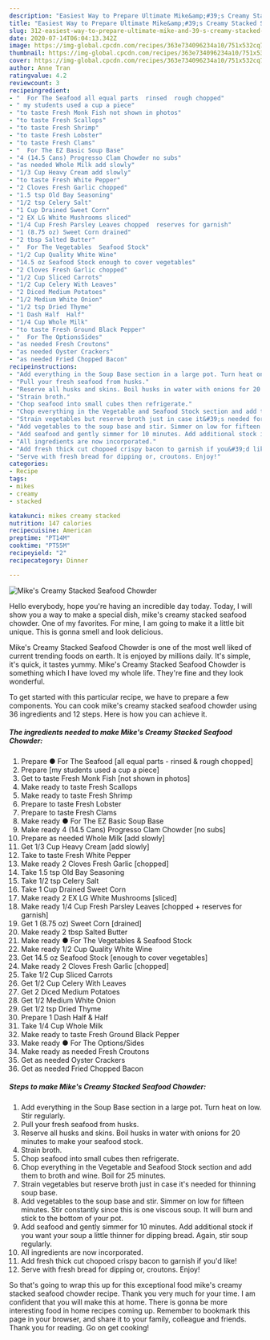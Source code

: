 ```yaml
---
description: "Easiest Way to Prepare Ultimate Mike&amp;#39;s Creamy Stacked Seafood Chowder"
title: "Easiest Way to Prepare Ultimate Mike&amp;#39;s Creamy Stacked Seafood Chowder"
slug: 312-easiest-way-to-prepare-ultimate-mike-and-39-s-creamy-stacked-seafood-chowder
date: 2020-07-14T06:04:13.342Z
image: https://img-global.cpcdn.com/recipes/363e734096234a10/751x532cq70/mikes-creamy-stacked-seafood-chowder-recipe-main-photo.jpg
thumbnail: https://img-global.cpcdn.com/recipes/363e734096234a10/751x532cq70/mikes-creamy-stacked-seafood-chowder-recipe-main-photo.jpg
cover: https://img-global.cpcdn.com/recipes/363e734096234a10/751x532cq70/mikes-creamy-stacked-seafood-chowder-recipe-main-photo.jpg
author: Anne Tran
ratingvalue: 4.2
reviewcount: 3
recipeingredient:
- "  For The Seafood all equal parts  rinsed  rough chopped"
- " my students used a cup a piece"
- "to taste Fresh Monk Fish not shown in photos"
- "to taste Fresh Scallops"
- "to taste Fresh Shrimp"
- "to taste Fresh Lobster"
- "to taste Fresh Clams"
- "  For The EZ Basic Soup Base"
- "4 (14.5 Cans) Progresso Clam Chowder no subs"
- "as needed Whole Milk add slowly"
- "1/3 Cup Heavy Cream add slowly"
- "to taste Fresh White Pepper"
- "2 Cloves Fresh Garlic chopped"
- "1.5 tsp Old Bay Seasoning"
- "1/2 tsp Celery Salt"
- "1 Cup Drained Sweet Corn"
- "2 EX LG White Mushrooms sliced"
- "1/4 Cup Fresh Parsley Leaves chopped  reserves for garnish"
- "1 (8.75 oz) Sweet Corn drained"
- "2 tbsp Salted Butter"
- "  For The Vegetables  Seafood Stock"
- "1/2 Cup Quality White Wine"
- "14.5 oz Seafood Stock enough to cover vegetables"
- "2 Cloves Fresh Garlic chopped"
- "1/2 Cup Sliced Carrots"
- "1/2 Cup Celery With Leaves"
- "2 Diced Medium Potatoes"
- "1/2 Medium White Onion"
- "1/2 tsp Dried Thyme"
- "1 Dash Half  Half"
- "1/4 Cup Whole Milk"
- "to taste Fresh Ground Black Pepper"
- "  For The OptionsSides"
- "as needed Fresh Croutons"
- "as needed Oyster Crackers"
- "as needed Fried Chopped Bacon"
recipeinstructions:
- "Add everything in the Soup Base section in a large pot. Turn heat on low. Stir regularly."
- "Pull your fresh seafood from husks."
- "Reserve all husks and skins. Boil husks in water with onions for 20 minutes to make your seafood stock."
- "Strain broth."
- "Chop seafood into small cubes then refrigerate."
- "Chop everything in the Vegetable and Seafood Stock section and add them to broth and wine. Boil for 25 minutes."
- "Strain vegetables but reserve broth just in case it&#39;s needed for thinning soup base."
- "Add vegetables to the soup base and stir. Simmer on low for fifteen minutes. Stir constantly since this is one viscous soup. It will burn and stick to the bottom of your pot."
- "Add seafood and gently simmer for 10 minutes. Add additional stock if you want your soup a little thinner for dipping bread. Again, stir soup regularly."
- "All ingredients are now incorporated."
- "Add fresh thick cut chopoed crispy bacon to garnish if you&#39;d like!"
- "Serve with fresh bread for dipping or, croutons. Enjoy!"
categories:
- Recipe
tags:
- mikes
- creamy
- stacked

katakunci: mikes creamy stacked 
nutrition: 147 calories
recipecuisine: American
preptime: "PT14M"
cooktime: "PT55M"
recipeyield: "2"
recipecategory: Dinner

---
```



![Mike&#39;s Creamy Stacked Seafood Chowder](https://img-global.cpcdn.com/recipes/363e734096234a10/751x532cq70/mikes-creamy-stacked-seafood-chowder-recipe-main-photo.jpg)

Hello everybody, hope you're having an incredible day today. Today, I will show you a way to make a special dish, mike&#39;s creamy stacked seafood chowder. One of my favorites. For mine, I am going to make it a little bit unique. This is gonna smell and look delicious.

Mike&#39;s Creamy Stacked Seafood Chowder is one of the most well liked of current trending foods on earth. It is enjoyed by millions daily. It's simple, it's quick, it tastes yummy. Mike&#39;s Creamy Stacked Seafood Chowder is something which I have loved my whole life. They're fine and they look wonderful.




To get started with this particular recipe, we have to prepare a few components. You can cook mike&#39;s creamy stacked seafood chowder using 36 ingredients and 12 steps. Here is how you can achieve it.

<!--inarticleads1-->

##### The ingredients needed to make Mike&#39;s Creamy Stacked Seafood Chowder:

1. Prepare  ● For The Seafood [all equal parts - rinsed &amp; rough chopped]
1. Prepare  [my students used a cup a piece]
1. Get to taste Fresh Monk Fish [not shown in photos]
1. Make ready to taste Fresh Scallops
1. Make ready to taste Fresh Shrimp
1. Prepare to taste Fresh Lobster
1. Prepare to taste Fresh Clams
1. Make ready  ● For The EZ Basic Soup Base
1. Make ready 4 (14.5 Cans) Progresso Clam Chowder [no subs]
1. Prepare as needed Whole Milk [add slowly]
1. Get 1/3 Cup Heavy Cream [add slowly]
1. Take to taste Fresh White Pepper
1. Make ready 2 Cloves Fresh Garlic [chopped]
1. Take 1.5 tsp Old Bay Seasoning
1. Take 1/2 tsp Celery Salt
1. Take 1 Cup Drained Sweet Corn
1. Make ready 2 EX LG White Mushrooms [sliced]
1. Make ready 1/4 Cup Fresh Parsley Leaves [chopped + reserves for garnish]
1. Get 1 (8.75 oz) Sweet Corn [drained]
1. Make ready 2 tbsp Salted Butter
1. Make ready  ● For The Vegetables &amp; Seafood Stock
1. Make ready 1/2 Cup Quality White Wine
1. Get 14.5 oz Seafood Stock [enough to cover vegetables]
1. Make ready 2 Cloves Fresh Garlic [chopped]
1. Take 1/2 Cup Sliced Carrots
1. Get 1/2 Cup Celery With Leaves
1. Get 2 Diced Medium Potatoes
1. Get 1/2 Medium White Onion
1. Get 1/2 tsp Dried Thyme
1. Prepare 1 Dash Half &amp; Half
1. Take 1/4 Cup Whole Milk
1. Make ready to taste Fresh Ground Black Pepper
1. Make ready  ● For The Options/Sides
1. Make ready as needed Fresh Croutons
1. Get as needed Oyster Crackers
1. Get as needed Fried Chopped Bacon




<!--inarticleads2-->

##### Steps to make Mike&#39;s Creamy Stacked Seafood Chowder:

1. Add everything in the Soup Base section in a large pot. Turn heat on low. Stir regularly.
1. Pull your fresh seafood from husks.
1. Reserve all husks and skins. Boil husks in water with onions for 20 minutes to make your seafood stock.
1. Strain broth.
1. Chop seafood into small cubes then refrigerate.
1. Chop everything in the Vegetable and Seafood Stock section and add them to broth and wine. Boil for 25 minutes.
1. Strain vegetables but reserve broth just in case it&#39;s needed for thinning soup base.
1. Add vegetables to the soup base and stir. Simmer on low for fifteen minutes. Stir constantly since this is one viscous soup. It will burn and stick to the bottom of your pot.
1. Add seafood and gently simmer for 10 minutes. Add additional stock if you want your soup a little thinner for dipping bread. Again, stir soup regularly.
1. All ingredients are now incorporated.
1. Add fresh thick cut chopoed crispy bacon to garnish if you&#39;d like!
1. Serve with fresh bread for dipping or, croutons. Enjoy!




So that's going to wrap this up for this exceptional food mike&#39;s creamy stacked seafood chowder recipe. Thank you very much for your time. I am confident that you will make this at home. There is gonna be more interesting food in home recipes coming up. Remember to bookmark this page in your browser, and share it to your family, colleague and friends. Thank you for reading. Go on get cooking!
